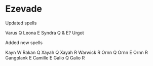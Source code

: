 # Ezevade
Updated spells

Varus Q
Leona E
Syndra Q & E?
Urgot

Added new spells

Kayn W
Rakan Q
Xayah Q
Xayah R
Warwick R
Ornn Q
Ornn E
Ornn R
Gangplank E
Camille E
Galio Q
Galio R

